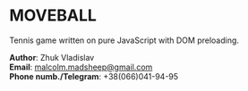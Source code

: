 # MOVEBALL

Tennis game written on pure JavaScript with DOM preloading.

**Author**: Zhuk Vladislav
<br />
**Email**: malcolm.madsheep@gmail.com
<br />
**Phone numb./Telegram**: +38(066)041-94-95